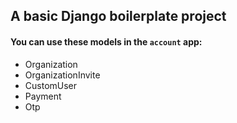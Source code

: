 ## A basic Django boilerplate project

#### You can use these models in the `account` app:
- Organization
- OrganizationInvite
- CustomUser
- Payment
- Otp
